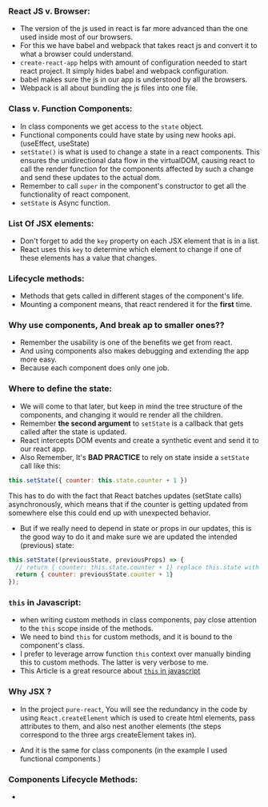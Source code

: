 ### React JS v. Browser:
  * The version of the js used in react is far more advanced than the one used inside most of our browsers.
  * For this we have babel and webpack that takes react js and convert it to what a browser could understand.
  * `create-react-app` helps with amount of configuration needed to start react project. It simply hides babel and webpack configuration.
  * babel makes sure the js in our app is understood by all the browsers.
  * Webpack is all about bundling the js files into one file.

### Class v. Function Components:

  * In class components we get access to the `state` object.
  * Functional components could have state by using new hooks api. (useEffect, useState)
  * `setState()` is what is used to change a state in a react components. This ensures the unidirectional data flow in the virtualDOM, causing react to call the render function for the components affected by such a change and send these updates to the actual dom.
  * Remember to call `super` in the component's constructor to get all the functionality of react component.
  * `setState` is Async function.

### List Of JSX elements:

  * Don't forget to add the `key` property on each JSX element that is in a list.
  * React uses this `key` to determine which element to change if one of these elements has a value that changes.

### Lifecycle methods:

  * Methods that gets called in different stages of the component's life.
  * Mounting a component means, that react rendered it for the **first** time.

### Why use components, And break ap to smaller ones??

  * Remember the usability is one of the benefits we get from react.
  * And using components also makes debugging and extending the app more easy.
  * Because each component does only one job. 

### Where to define the state:

  * We will come to that later, but keep in mind the tree structure of the components, and changing it would re render all the children.
  * Remember **the second argument** to `setState` is a callback that gets called after the state is updated.
  * React intercepts DOM events and create a synthetic event and send it to our react app.
  * Also Remember, It's **BAD PRACTICE** to rely on state inside a `setState` call like this: 
  ```javascript
  this.setState({ counter: this.state.counter + 1 })
  ```
  This has to do with the fact that React batches updates (setState calls) asynchronously, which means that if the counter is getting updated from somewhere else this could end up with unexpected behavior.

  * But if we really need to depend in state or props in our updates, this is the good way to do it and make sure we are updated the intended (previous) state:
  ```javascript
  this.setState((previousState, previousProps) => {
    // return { counter: this.state.counter + 1} replace this.state with prevState
    return { counter: previousState.counter + 1}
  });
  ```

### `this` in Javascript:

  *  when writing custom methods in class components, pay close attention to the `this` scope inside of the methods.
  * We need to bind `this` for custom methods, and it is bound to the component's class.
  * I prefer to leverage arrow function `this` context over manually binding this to custom methods. The latter is very verbose to me.
  * This Article is a great resource about [`this` in javascript](https://developer.mozilla.org/en-US/docs/Web/JavaScript/Reference/Operators/this)

### Why JSX ?

  * In the project `pure-react`, You will see the redundancy in the code by using `React.createElement` which is used to create html elements, pass attributes to them, and also nest another elements (the steps correspond to the three args createElement takes in).

  * And it is the same for class components (in the example I used functional components.)


### Components Lifecycle Methods:

  *